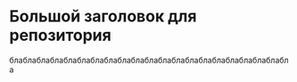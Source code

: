 # Большой заголовок для репозитория
блаблаблаблаблаблаблаблаблаблаблаблаблаблаблаблаблаблаблаблабла
